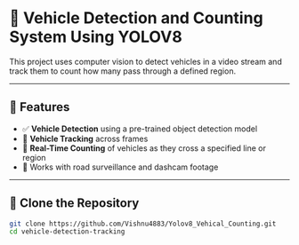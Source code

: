 # 🚗 Vehicle Detection and Counting System Using YOLOV8

This project uses computer vision to detect vehicles in a video stream and track them to count how many pass through a defined region.

---

## 📌 Features

- ✅ **Vehicle Detection** using a pre-trained object detection model
- 🔁 **Vehicle Tracking** across frames
- 🔢 **Real-Time Counting** of vehicles as they cross a specified line or region
- 🎥 Works with road surveillance and dashcam footage

---

## 📂 Clone the Repository

```bash
git clone https://github.com/Vishnu4883/Yolov8_Vehical_Counting.git
cd vehicle-detection-tracking
